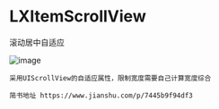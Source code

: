 # LXItemScrollView
滚动居中自适应

![image](https://github.com/liuxinixn/LXItemScrollView/blob/master/LXItemScrollView/%E5%B1%85%E4%B8%AD.gif)

```
采用UIScrollView的自适应属性，限制宽度需要自己计算宽度综合
```

```
简书地址 https://www.jianshu.com/p/7445b9f94df3
```
